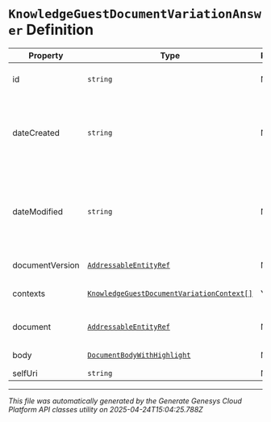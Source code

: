 # `KnowledgeGuestDocumentVariationAnswer` Definition

| Property | Type | Required | Description |
|----------|------|----------|-------------|
| id | `string` | No | The globally unique identifier for the variation. |
| dateCreated | `string` | No | The creation date-time for the document variation. Date time is represented as an ISO-8601 string. For example: yyyy-MM-ddTHH:mm:ss[.mmm]Z |
| dateModified | `string` | No | The last modification date-time for the document variation. Date time is represented as an ISO-8601 string. For example: yyyy-MM-ddTHH:mm:ss[.mmm]Z |
| documentVersion | [`AddressableEntityRef`](addressableentityref-definition.md) | No | The version of the document. |
| contexts | [`KnowledgeGuestDocumentVariationContext[]`](knowledgeguestdocumentvariationcontext-definition.md) | Yes | The context values associated with the variation. |
| document | [`AddressableEntityRef`](addressableentityref-definition.md) | No | The reference to document to which the variation is associated. |
| body | [`DocumentBodyWithHighlight`](documentbodywithhighlight-definition.md) | No | The content for the variation. |
| selfUri | `string` | No | The URI for this object |

---

*This file was automatically generated by the Generate Genesys Cloud Platform API classes utility on 2025-04-24T15:04:25.788Z*